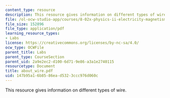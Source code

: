 ```yaml
---
content_type: resource
description: This resource gives information on different types of wire.
file: /ol-ocw-studio-app/courses/8-02x-physics-ii-electricity-magnetism-with-an-experimental-focus-spring-2005/147b95a16b8586ead5323ccc976d060c_about_wire.pdf
file_size: 152896
file_type: application/pdf
learning_resource_types:
- Labs
license: https://creativecommons.org/licenses/by-nc-sa/4.0/
ocw_type: OCWFile
parent_title: Labs
parent_type: CourseSection
parent_uid: 2a9e2ec2-d100-6d71-9e86-a3a1e2740115
resourcetype: Document
title: about_wire.pdf
uid: 147b95a1-6b85-86ea-d532-3ccc976d060c
---
```

This resource gives information on different types of wire.